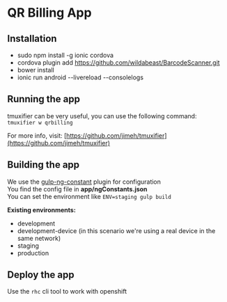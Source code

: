 QR Billing App
=================

## Installation
 - sudo npm install -g ionic cordova
 - cordova plugin add https://github.com/wildabeast/BarcodeScanner.git
 - bower install
 - ionic run android --livereload --consolelogs
 
## Running the app
tmuxifier can be very useful, you can use the following command:  
`tmuxifier w qrbilling`  

For more info, visit: [https://github.com/jimeh/tmuxifier](https://github.com/jimeh/tmuxifier)  

## Building the app
We use the [gulp-ng-constant](https://www.npmjs.com/package/gulp-ng-constant) plugin for configuration  
You find the config file in **app/ngConstants.json**  
You can set the environment like `ENV=staging gulp build`

**Existing environments:**  
 - development  
 - development-device (in this scenario we're using a real device in the same network)  
 - staging   
 - production  


## Deploy the app
Use the `rhc` cli tool to work with openshift
 


